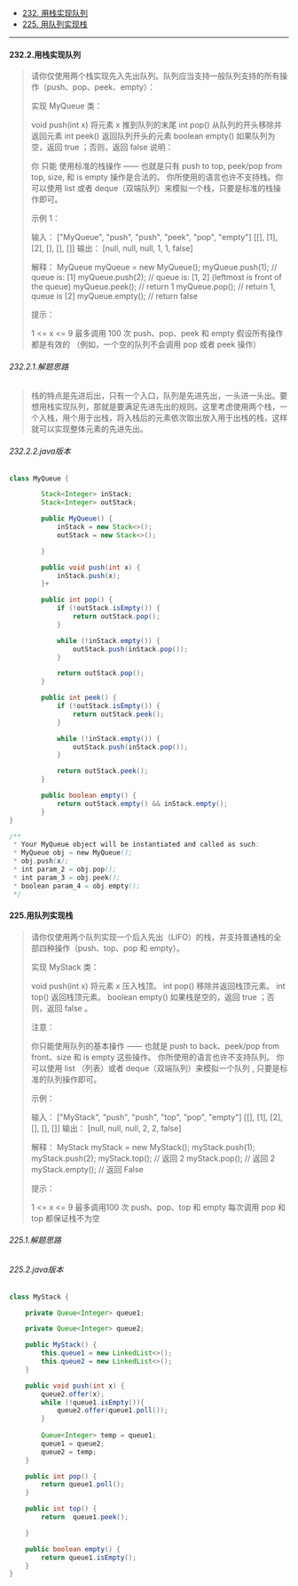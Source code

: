-  [232. 用栈实现队列](https://leetcode.cn/problems/implement-queue-using-stacks/)
-  [225. 用队列实现栈](https://leetcode.cn/problems/implement-stack-using-queues/)

----

#### 232.2.用栈实现队列

>请你仅使用两个栈实现先入先出队列。队列应当支持一般队列支持的所有操作（push、pop、peek、empty）：
>
>实现 MyQueue 类：
>
>void push(int x) 将元素 x 推到队列的末尾
>int pop() 从队列的开头移除并返回元素
>int peek() 返回队列开头的元素 
>boolean empty() 如果队列为空，返回 true ；否则，返回 false
>说明：
>
>你 只能 使用标准的栈操作 —— 也就是只有 push to top, peek/pop from top, size, 和 is empty 操作是合法的。
>你所使用的语言也许不支持栈。你可以使用 list 或者 deque（双端队列）来模拟一个栈，只要是标准的栈操作即可。
>
>
>示例 1：
>
>输入：
>["MyQueue", "push", "push", "peek", "pop", "empty"]
>[[], [1], [2], [], [], []]
>输出：
>[null, null, null, 1, 1, false]
>
>解释：
>MyQueue myQueue = new MyQueue();
>myQueue.push(1); // queue is: [1]
>myQueue.push(2); // queue is: [1, 2] (leftmost is front of the queue)
>myQueue.peek(); // return 1
>myQueue.pop(); // return 1, queue is [2]
>myQueue.empty(); // return false
>
>
>提示：
>
>1 <= x <= 9
>最多调用 100 次 push、pop、peek 和 empty
>假设所有操作都是有效的 （例如，一个空的队列不会调用 pop 或者 peek 操作）

###### 232.2.1.解题思路

> ​	栈的特点是先进后出，只有一个入口，队列是先进先出，一头进一头出。要想用栈实现队列，那就是要满足先进先出的规则。这里考虑使用两个栈，一个入栈，用个用于出栈，将入栈后的元素依次取出放入用于出栈的栈，这样就可以实现整体元素的先进先出。

###### 232.2.2.java版本

```java
class MyQueue {

        Stack<Integer> inStack;
        Stack<Integer> outStack;

        public MyQueue() {
            inStack = new Stack<>();
            outStack = new Stack<>();

        }

        public void push(int x) {
            inStack.push(x);
        }+

        public int pop() {
            if (!outStack.isEmpty()) {
                return outStack.pop();
            }

            while (!inStack.empty()) {
                outStack.push(inStack.pop());
            }

            return outStack.pop();
        }

        public int peek() {
            if (!outStack.isEmpty()) {
                return outStack.peek();
            }

            while (!inStack.empty()) {
                outStack.push(inStack.pop());
            }

            return outStack.peek();
        }

        public boolean empty() {
            return outStack.empty() && inStack.empty();
        }
}

/**
 * Your MyQueue object will be instantiated and called as such:
 * MyQueue obj = new MyQueue();
 * obj.push(x);
 * int param_2 = obj.pop();
 * int param_3 = obj.peek();
 * boolean param_4 = obj.empty();
 */
```

#### 225.用队列实现栈

>请你仅使用两个队列实现一个后入先出（LIFO）的栈，并支持普通栈的全部四种操作（push、top、pop 和 empty）。
>
>实现 MyStack 类：
>
>void push(int x) 将元素 x 压入栈顶。
>int pop() 移除并返回栈顶元素。
>int top() 返回栈顶元素。
>boolean empty() 如果栈是空的，返回 true ；否则，返回 false 。
>
>
>注意：
>
>你只能使用队列的基本操作 —— 也就是 push to back、peek/pop from front、size 和 is empty 这些操作。
>你所使用的语言也许不支持队列。 你可以使用 list （列表）或者 deque（双端队列）来模拟一个队列 , 只要是标准的队列操作即可。
>
>
>示例：
>
>输入：
>["MyStack", "push", "push", "top", "pop", "empty"]
>[[], [1], [2], [], [], []]
>输出：
>[null, null, null, 2, 2, false]
>
>解释：
>MyStack myStack = new MyStack();
>myStack.push(1);
>myStack.push(2);
>myStack.top(); // 返回 2
>myStack.pop(); // 返回 2
>myStack.empty(); // 返回 False
>
>
>提示：
>
>1 <= x <= 9
>最多调用100 次 push、pop、top 和 empty
>每次调用 pop 和 top 都保证栈不为空

###### 225.1.解题思路

###### 225.2.java版本

```java
class MyStack {

    private Queue<Integer> queue1;

    private Queue<Integer> queue2;

    public MyStack() {
        this.queue1 = new LinkedList<>();
        this.queue2 = new LinkedList<>();
    }

    public void push(int x) {
        queue2.offer(x);
        while (!queue1.isEmpty()){
            queue2.offer(queue1.poll());
        }
        
        Queue<Integer> temp = queue1;
        queue1 = queue2;
        queue2 = temp;
    }

    public int pop() {
        return queue1.poll();
    }

    public int top() {
        return  queue1.peek();

    }

    public boolean empty() {
        return queue1.isEmpty();
    }
}
```

